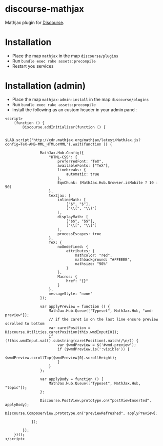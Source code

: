 discourse-mathjax
=================

Mathjax plugin for [Discourse](http://discourse.org).

Installation
============
* Place the map `mathjax` in the map `discourse/plugins`
* Run `bundle exec rake assets:precompile`
* Restart you services

Installation (admin)
============
* Place the map `mathjax-admin-install` in the map `discourse/plugins`
* Run `bundle exec rake assets:precompile`
* Install the following as an custom header in your admin panel:

```
<script>
    (function () {
        Discourse.addInitializer(function () {

            $LAB.script('http://cdn.mathjax.org/mathjax/latest/MathJax.js?config=TeX-AMS-MML_HTMLorMML').wait(function () {

                MathJax.Hub.Config({
                    "HTML-CSS": {
                        preferredFont: "TeX",
                        availableFonts: ["TeX"],
                        linebreaks: {
                            automatic: true
                        },
                        EqnChunk: (MathJax.Hub.Browser.isMobile ? 10 : 50)
                    },
                    tex2jax: {
                        inlineMath: [
                            ["$", "$"],
                            ["\\(", "\\)"]
                        ],
                        displayMath: [
                            ["$$", "$$"],
                            ["\\[", "\\]"]
                        ],
                        processEscapes: true
                    },
                    TeX: {
                        noUndefined: {
                            attributes: {
                                mathcolor: "red",
                                mathbackground: "#FFEEEE",
                                mathsize: "90%"
                            }
                        },
                        Macros: {
                            href: "{}"
                        }
                    },
                    messageStyle: "none"
                });

                var applyPreview = function () {
                    MathJax.Hub.Queue(["Typeset", MathJax.Hub, "wmd-preview"]);
                    // if the caret is on the last line ensure preview scrolled to bottom
                    var caretPosition = Discourse.Utilities.caretPosition(this.wmdInput[0]);
                    if (!this.wmdInput.val().substring(caretPosition).match(/\n/)) {
                        var $wmdPreview = $('#wmd-preview');
                        if ($wmdPreview.is(':visible')) {
                            $wmdPreview.scrollTop($wmdPreview[0].scrollHeight);
                        }
                    }
                };

                var applyBody = function () {
                    MathJax.Hub.Queue(["Typeset", MathJax.Hub, "topic"]);
                };

                Discourse.PostView.prototype.on("postViewInserted", applyBody);
                Discourse.ComposerView.prototype.on("previewRefreshed", applyPreview);

            });

        });
    })();
</script>
```
